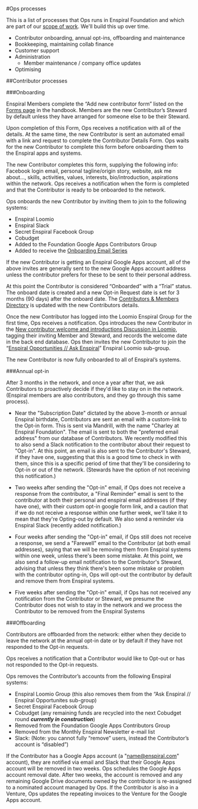 #Ops processes

This is a list of processes that Ops runs in Enspiral Foundation and which are part of our [scope of work](https://handbook.enspiral.com/ops-scope.html). We'll build this up over time.

- Contributor onboarding, annual opt-ins, offboarding and maintenance
- Bookkeeping, maintaining collab finance
- Customer support
- Administration
  - Member maintenance / company office updates  
- Optimising

##Contributor processes

###Onboarding

Enspiral Members complete the “Add new contributor form” listed on the [Forms page](https://handbook.enspiral.com/guides/forms.html) in the handbook. Members are the new Contributor’s Steward by default unless they have arranged for someone else to be their Steward. 

Upon completion of this Form, Ops receives a notification with all of the details. At the same time, the new Contributor is sent an automated email with a link and request to complete the Contributor Details Form. Ops waits for the new Contributor to complete this form before onboarding them to the Enspiral apps and systems. 

The new Contributor completes this form, supplying the following info: Facebook login email, personal tagline/origin story, website, ask me about…, skills, activities, values, interests, bio/introduction, aspirations within the network. Ops receives a notification when the form is completed and that the Contributor is ready to be onboarded to the network.

Ops onboards the new Contributor by inviting them to join to the following systems:

- Enspiral Loomio
- Enspiral Slack
- Secret Enspiral Facebook Group
- Cobudget
- Added to the Foundation Google Apps Contributors Group
- Added to receive the [Onboarding Email Series](https://handbook.enspiral.com/guides/onboarding-info.html)

If the new Contributor is getting an Enspiral Google Apps account, all of the above invites are generally sent to the new Google Apps account address unless the contributor prefers for these to be sent to their personal address.

At this point the Contributor is considered “Onboarded” with a “Trial” status. The onboard date is created and a new Opt-in Request date is set for 3 months (90 days) after the onboard date. The [Contributors & Members Directory](https://docs.google.com/a/enspiral.com/spreadsheets/d/1-ZdYOEZ9KXpd8W166Pt-uTQdrsoXcmgZkURU3955L-w/edit?usp=drive_web) is updated with the new Contributors details.

Once the new Contributor has logged into the Loomio Enspiral Group for the first time, Ops receives a notification. Ops introduces the new Contributor in the [New contributor welcome and introductions Discussion in Loomio](https://www.loomio.org/d/n1Uie3LW/new-contributor-welcome-and-introductions), tagging their inviting Member and Steward, and records the welcome date in the back end database. Ops then invites the new Contributor to join the “[Enspiral Opportunities // Ask Enspiral](https://www.loomio.org/g/9G8VrBKv/enspiral-enspiral-opportunities-ask-enspiral)” Enspiral Loomio sub-group.

The new Contributor is now fully onboarded to all of Enspiral’s systems.

###Annual opt-in

After 3 months in the network, and once a year after that, we ask Contributors to proactively decide if they'd like to stay on in the network. (Enspiral members are also contributors, and they go through this same process).

- Near the "Subscription Date" dictated by the above 3-month or annual Enspiral birthdate, Contributors are sent an email with a custom-link to the Opt-in form. This is sent via Mandrill, with the name "Charley at Enspiral Foundation". The email is sent to both the "preferred email address" from our database of Contributors. We recently modified this to also send a Slack notification to the contributor about their request to "Opt-in". At this point, an email is also sent to the Contributor's Steward, if they have one, suggesting that this is a good time to check in with them, since this is a specific period of time that they'll be considering to Opt-in or out of the network. (Stewards have the option of not receiving this notification.)

- Two weeks after sending the "Opt-in" email, if Ops does not receive a response from the contributor, a "Final Reminder" email is sent to the contributor at both their personal and enspiral email addresses (if they have one), with their custom opt-in google form link, and a caution that if we do not receive a response within one further week, we'll take it to mean that they're Opting-out by default. We also send a reminder via Enspiral Slack (recently added notification.)

- Four weeks after sending the "Opt-in" email, if Ops still does not receive a response, we send a "Farewell" email to the Contributor (at both email addresses), saying that we will be removing them from Enspiral systems within one week, unless there's been some mistake. At this point, we also send a follow-up email notification to the Contributor's Steward, advising that unless they think there's been some mistake or problem with the contributor opting-in, Ops will opt-out the contributor by default and remove them from Enspiral systems.

- Five weeks after sending the "Opt-in" email, if Ops has not received any notification from the Contributor or Steward, we presume the Contributor does not wish to stay in the network and we process the Contributor to be removed from the Enspiral Systems

###Offboarding

Contributors are offboarded from the network: either when they decide to leave the network at the annual opt-in date or by default if they have not responded to the Opt-in requests.

Ops receives a notification that a Contributor would like to Opt-out or has not responded to the Opt-in requests.

Ops removes the Contributor’s accounts from the following Enspiral systems:

- Enspiral Loomio Group (this also removes them from the “Ask Enspiral // Enspiral Opportunites sub-group)
- Secret Enspiral Facebook Group
- Cobudget (any remaining funds are recycled into the next Cobudget round ***currently in construction***)
- Removed from the Foundation Google Apps Contributors Group
- Removed from the Monthly Enspiral Newsletter e-mail list
- Slack: (Note: you cannot fully “remove” users, instead the Contributor’s account is “disabled”)

If the Contributor has a Google Apps account (a "name@enspiral.com" account), they are notified via email and Slack that their Google Apps account will be removed in two weeks. Ops schedules the Google Apps account removal date. After two weeks, the account is removed and any remaining Google Drive documents owned by the contributor is re-assigned to a nominated account managed by Ops. If the Contributor is also in a Venture, Ops updates the repeating invoices to the Venture for the Google Apps account.
